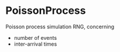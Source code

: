 # PoissonProcess

Poisson process simulation RNG, concerning

* number of events 
* inter-arrival times


